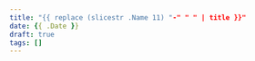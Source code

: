 ```yaml
---
title: "{{ replace (slicestr .Name 11) "-" " " | title }}"
date: {{ .Date }}
draft: true
tags: []
---
```


<!-- Short introduction of the post. Will be the posts shortmatter. -->

<!--more-->

<!-- The rest -->
